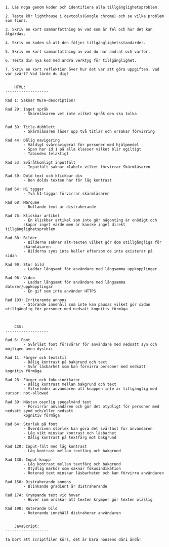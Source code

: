     1. Läs noga genom koden och identifiera alla tillgänglighetsproblem.
    
    2. Testa kör lighthouse i devtools(Google chrome) och se vilka problem som finns.

    3. Skriv en kort sammanfattning av vad som är fel och hur det kan åtgärdas.

    4. Skriv om koden så att den följer tillgänglighetsstandarder.

    5. Skriv en kort sammanfattning av vad du har ändrat och varför.

    6. Testa din nya kod med andra verktyg för tillgänglighet.

    7. Skriv en kort reflektion över hur det var att göra uppgiften. Vad var svårt? Vad lärde du dig?


        HTML:
    -------------------

    Rad 1: Saknar META-description!

    Rad 29: Inget språk 
            - Skärmläsaren vet inte vilket språk den ska tolka


    Rad 39: Title-dubblett
            - Skärmläsaren läser upp två titlar och orsakar förvirring

    Rad 44: Dålig navigering
            - Väldigt svårnavigerat för personer med hjälpmedel
            - Span har id 1 på alla klasser vilket blir ogiltigt
            - Tabindex felaktigt

    Rad 53: Svåråtkomligt inputfält
            - Inputfält saknar <label> vilket förvirrar Skärmläsaren

    Rad 59: Dold text och klickbar div
            - Den dolda texten har för låg kontrast

    Rad 64: H1 taggar
            - Två h1-taggar förvirrar skärmläsaren

    Rad 68: Marquee 
            - Rullande text är distraherande

    Rad 76: Klickbar artikel
            - En klickbar artikel som inte gör någonting är onödigt och 
            skapar inget värde men är kanske inget direkt tillgänglighetsproblem 

    Rad 80: Bilder
            - Bilderna saknar alt-texten vilket gör dom otillgängliga för 
            skärmläsaren
            - Bilderna syns inte heller eftersom de inte existerar på sidan

    Rad 90: Stor bild
            - Laddar långsamt för användare med långsamma uppkopplingar

    Rad 96: Video
            - Laddar långsamt för användare med långsamma datorer/uppkopplingar
            - En gif som inte använder HTTPS

    Rad 103: Irriterande annons
            - Störande innehåll som inte kan pausas vilket gör sidan otillgänglig för personer med nedsatt kognitiv förmåga



        CSS:
    -------------------

    Rad 6: Font
            - Svårläst font försvårar för användare med nedsatt syn och möjligen även dyslexi

    Rad 11: Färger och textstil
            - Dålig kontrast på bakgrund och text
            - Svår läsbarhet som kan förvirra personer med nedsatt kognitiv förmåga

    Rad 28: Färger och fokusindikator
            - Dålig kontrast mellan bakgrund och text
            - Vilseleder användaren att knappen inte är tillgänglig med cursor: not-allowed

    Rad 39: Nästan osynlig spegelvänd text
            - Förvirrar användaren och gör det otydligt för personer med nedsatt synd och/eller nedsatt
            kognitiv förmåga

    Rad 64: Storlek på font
            - Överdriven storlek kan göra det svårläst för användaren
            - Låg vikt minskar kontrast och läsbarhet
            - Dålig kontrast på textfärg mot bakgrund
 
    Rad 120: Input-fält med låg kontrast
            - Låg kontrast mellan textfärg och bakgrund 

    Rad 130: Input-knapp
            - Låg kontrast mellan textfärg och bakgrund
            - Otydlig markör som saknar fokusindikation
            - Roterad text minskar läsbarheten och kan förvirra användaren

    Rad 150: Distraherande annons
            - Blinkande gradient är distraherande

    Rad 174: Krympande text vid hover
            - Hover som orsakar att texten krymper gör texten oläslig

    Rad 190: Roterande bild
            - Roterande innehåll distraherar användaren


        JavaScript:
    -------------------

    Ta bort att scriptfilen körs, det är bara nonsens däri ändå!